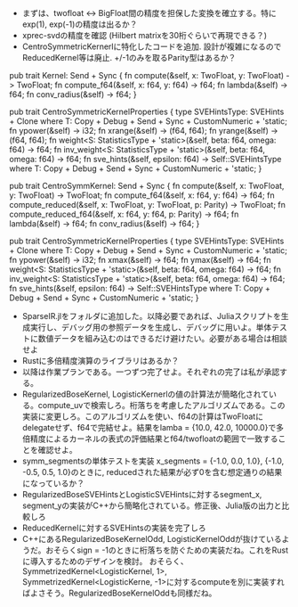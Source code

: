 
* まずは、twofloat <-> BigFloat間の精度を担保した変換を確立する。特にexp(1), exp(-1)の精度は出るか？
* xprec-svdの精度を確認 (Hilbert matrixを30桁ぐらいで再現できる？)
* CentroSymmetricKernerlに特化したコードを追加. 設計が複雑になるのでReducedKernel等は廃止. +/-1のみを取るParity型はあるか？

pub trait Kernel: Send + Sync {
    fn compute(&self, x: TwoFloat, y: TwoFloat) -> TwoFloat;
    fn compute_f64(&self, x: f64, y: f64) -> f64;
    fn lambda(&self) -> f64;
    fn conv_radius(&self) -> f64;
}

pub trait CentroSymmetricKernelProperties {
    type SVEHintsType<T>: SVEHints<T> + Clone
    where
        T: Copy + Debug + Send + Sync + CustomNumeric + 'static;
    fn ypower(&self) -> i32;
    fn xrange(&self) -> (f64, f64);
    fn yrange(&self) -> (f64, f64);
    fn weight<S: StatisticsType + 'static>(&self, beta: f64, omega: f64) -> f64;
    fn inv_weight<S: StatisticsType + 'static>(&self, beta: f64, omega: f64) -> f64;
    fn sve_hints<T>(&self, epsilon: f64) -> Self::SVEHintsType<T>
    where
        T: Copy + Debug + Send + Sync + CustomNumeric + 'static;
}


pub trait CentroSymmKernel: Send + Sync {
    fn compute(&self, x: TwoFloat, y: TwoFloat) -> TwoFloat;
    fn compute_f64(&self, x: f64, y: f64) -> f64;
    fn compute_reduced(&self, x: TwoFloat, y: TwoFloat, p: Parity) -> TwoFloat;
    fn compute_reduced_f64(&self, x: f64, y: f64, p: Parity) -> f64;
    fn lambda(&self) -> f64;
    fn conv_radius(&self) -> f64;
}

pub trait CentroSymmetricKernelProperties {
    type SVEHintsType<T>: SVEHints<T> + Clone
    where
        T: Copy + Debug + Send + Sync + CustomNumeric + 'static;
    fn ypower(&self) -> i32;
    fn xmax(&self) -> f64;
    fn ymax(&self) -> f64;
    fn weight<S: StatisticsType + 'static>(&self, beta: f64, omega: f64) -> f64;
    fn inv_weight<S: StatisticsType + 'static>(&self, beta: f64, omega: f64) -> f64;
    fn sve_hints<T>(&self, epsilon: f64) -> Self::SVEHintsType<T>
    where
        T: Copy + Debug + Send + Sync + CustomNumeric + 'static;
}



* SparseIR.jlをフォルダに追加した。以降必要であれば、Juliaスクリプトを生成実行し、デバッグ用の参照データを生成し、デバッグに用いよ。単体テストに数値データを組み込むのはできるだけ避けたい。必要がある場合は相談せよ 
* Rustに多倍精度演算のライブラリはあるか？
* 以降は作業プランである。一つずつ完了せよ。それぞれの完了は私が承認する。
* RegularizedBoseKernel, LogisticKernerlの値の計算法が簡略化されている。compute_uvで検索しろ。桁落ちを考慮したアルゴリズムである。この実装に変更しろ。このアルゴリズムを使い、f64の計算はTwoFloatにdelegateせず、f64で完結せよ。結果をlamba = {10.0, 42.0, 10000.0}で多倍精度によるカーネルの表式の評価結果とf64/twofloatの範囲で一致することを確認せよ。
* symm_segmentsの単体テストを実装 x_segments = {-1.0, 0.0, 1.0}, {-1.0, -0.5, 0.5, 1.0}のときに, reducedされた結果が必ず0を含む想定通りの結果になっているか？
* RegularizedBoseSVEHints<T>とLogisticSVEHints<T>に対するsegment_x, segment_yの実装がC++から簡略化されている。修正後、Julia版の出力と比較しろ
* ReducedKernel<InnerKernel>に対するSVEHintsの実装を完了しろ
* C++にあるRegularizedBoseKernelOdd,  LogisticKernelOddが抜けているようだ。おそらくsign = -1のときに桁落ちを防ぐための実装だね。これをRustに導入するためのデザインを検討。
おそらく、SymmetrizedKernel<LogisticKernel, 1>, SymmetrizedKernel<LogisticKerne, -1>に対するcomputeを別に実装すればよさそう。RegularizedBoseKernelOddも同様だね。
